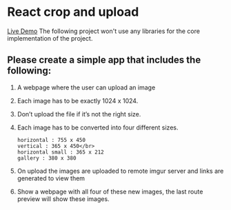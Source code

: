 # React crop and upload
[Live Demo](https://competent-goldberg-0a10f6.netlify.com) 
The following project won't use any libraries for the core implementation of the project.
## Please create a simple app that includes the following:

1. A webpage where the user can upload an image
2. Each image has to be exactly 1024 x 1024.
3. Don’t upload the file if it’s not the right size.
4. Each image has to be converted into four different sizes.

   ```
   horizontal : 755 x 450
   vertical : 365 x 450</br>
   horizontal small : 365 x 212
   gallery : 380 x 380
   ```

5. On upload the images are uploaded to remote imgur server and links are generated to view them
6. Show a webpage with all four of these new images, the last route preview will show these images.
